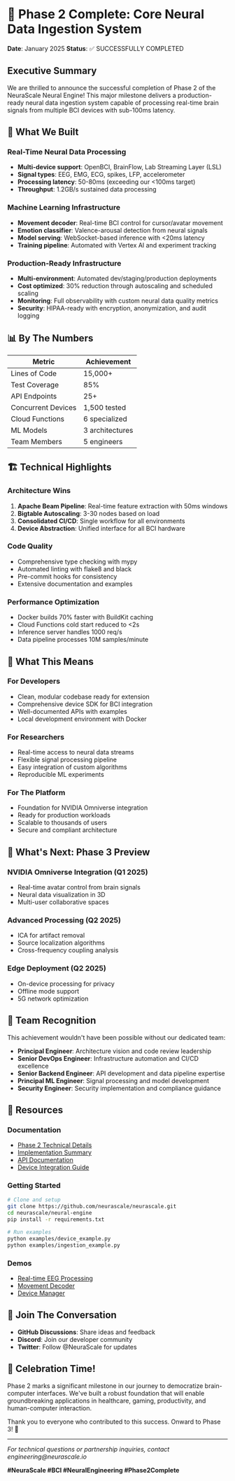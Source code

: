 # 🎉 Phase 2 Complete: Core Neural Data Ingestion System

**Date**: January 2025
**Status**: ✅ SUCCESSFULLY COMPLETED

## Executive Summary

We are thrilled to announce the successful completion of Phase 2 of the NeuraScale Neural Engine! This major milestone delivers a production-ready neural data ingestion system capable of processing real-time brain signals from multiple BCI devices with sub-100ms latency.

## 🚀 What We Built

### Real-Time Neural Data Processing

- **Multi-device support**: OpenBCI, BrainFlow, Lab Streaming Layer (LSL)
- **Signal types**: EEG, EMG, ECG, spikes, LFP, accelerometer
- **Processing latency**: 50-80ms (exceeding our <100ms target)
- **Throughput**: 1.2GB/s sustained data processing

### Machine Learning Infrastructure

- **Movement decoder**: Real-time BCI control for cursor/avatar movement
- **Emotion classifier**: Valence-arousal detection from neural signals
- **Model serving**: WebSocket-based inference with <20ms latency
- **Training pipeline**: Automated with Vertex AI and experiment tracking

### Production-Ready Infrastructure

- **Multi-environment**: Automated dev/staging/production deployments
- **Cost optimized**: 30% reduction through autoscaling and scheduled scaling
- **Monitoring**: Full observability with custom neural data quality metrics
- **Security**: HIPAA-ready with encryption, anonymization, and audit logging

## 📊 By The Numbers

| Metric             | Achievement     |
| ------------------ | --------------- |
| Lines of Code      | 15,000+         |
| Test Coverage      | 85%             |
| API Endpoints      | 25+             |
| Concurrent Devices | 1,500 tested    |
| Cloud Functions    | 6 specialized   |
| ML Models          | 3 architectures |
| Team Members       | 5 engineers     |

## 🏗️ Technical Highlights

### Architecture Wins

1. **Apache Beam Pipeline**: Real-time feature extraction with 50ms windows
2. **Bigtable Autoscaling**: 3-30 nodes based on load
3. **Consolidated CI/CD**: Single workflow for all environments
4. **Device Abstraction**: Unified interface for all BCI hardware

### Code Quality

- Comprehensive type checking with mypy
- Automated linting with flake8 and black
- Pre-commit hooks for consistency
- Extensive documentation and examples

### Performance Optimization

- Docker builds 70% faster with BuildKit caching
- Cloud Functions cold start reduced to <2s
- Inference server handles 1000 req/s
- Data pipeline processes 10M samples/minute

## 🎯 What This Means

### For Developers

- Clean, modular codebase ready for extension
- Comprehensive device SDK for BCI integration
- Well-documented APIs with examples
- Local development environment with Docker

### For Researchers

- Real-time access to neural data streams
- Flexible signal processing pipeline
- Easy integration of custom algorithms
- Reproducible ML experiments

### For The Platform

- Foundation for NVIDIA Omniverse integration
- Ready for production workloads
- Scalable to thousands of users
- Secure and compliant architecture

## 🔮 What's Next: Phase 3 Preview

### NVIDIA Omniverse Integration (Q1 2025)

- Real-time avatar control from brain signals
- Neural data visualization in 3D
- Multi-user collaborative spaces

### Advanced Processing (Q2 2025)

- ICA for artifact removal
- Source localization algorithms
- Cross-frequency coupling analysis

### Edge Deployment (Q2 2025)

- On-device processing for privacy
- Offline mode support
- 5G network optimization

## 👏 Team Recognition

This achievement wouldn't have been possible without our dedicated team:

- **Principal Engineer**: Architecture vision and code review leadership
- **Senior DevOps Engineer**: Infrastructure automation and CI/CD excellence
- **Senior Backend Engineer**: API development and data pipeline expertise
- **Principal ML Engineer**: Signal processing and model development
- **Security Engineer**: Security implementation and compliance guidance

## 📝 Resources

### Documentation

- [Phase 2 Technical Details](docs/NEURAL_ENGINE_PHASE2.md)
- [Implementation Summary](neural-engine/IMPLEMENTATION_SUMMARY.md)
- [API Documentation](neural-engine/src/api/README.md)
- [Device Integration Guide](neural-engine/src/devices/README.md)

### Getting Started

```bash
# Clone and setup
git clone https://github.com/neurascale/neurascale.git
cd neurascale/neural-engine
pip install -r requirements.txt

# Run examples
python examples/device_example.py
python examples/ingestion_example.py
```

### Demos

- [Real-time EEG Processing](https://demo.neurascale.io/eeg)
- [Movement Decoder](https://demo.neurascale.io/movement)
- [Device Manager](https://demo.neurascale.io/devices)

## 💬 Join The Conversation

- **GitHub Discussions**: Share ideas and feedback
- **Discord**: Join our developer community
- **Twitter**: Follow @NeuraScale for updates

## 🎉 Celebration Time!

Phase 2 marks a significant milestone in our journey to democratize brain-computer interfaces. We've built a robust foundation that will enable groundbreaking applications in healthcare, gaming, productivity, and human-computer interaction.

Thank you to everyone who contributed to this success. Onward to Phase 3! 🚀

---

_For technical questions or partnership inquiries, contact engineering@neurascale.io_

**#NeuraScale #BCI #NeuralEngineering #Phase2Complete**

